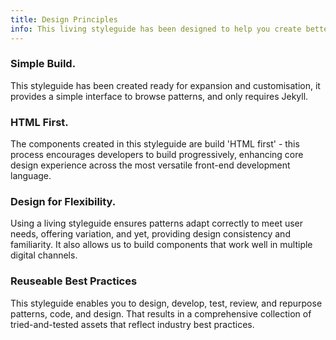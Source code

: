 ```yaml
---
title: Design Principles
info: This living styleguide has been designed to help you create better and informed experiences for all digital savvy users.
---
```


### Simple Build.

This styleguide has been created ready for expansion and customisation, it provides a simple interface to browse patterns, and only requires Jekyll.

### HTML First.

The components created in this styleguide are build 'HTML first' - this process encourages developers to build progressively, enhancing core design experience across the most versatile front-end development language.

### Design for Flexibility.

Using a living styleguide ensures patterns adapt correctly to meet user needs, offering variation, and yet, providing design consistency and familiarity. It also allows us to build components that work well in multiple digital channels. 

### Reuseable Best Practices

This styleguide enables you to design, develop, test, review, and repurpose patterns, code, and design. That results in a comprehensive collection of tried-and-tested assets that reflect industry best practices.
